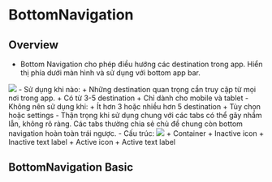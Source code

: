 # BottomNavigation
## Overview
- Bottom Navigation cho phép điều hướng các destination trong app. Hiển thị phía dưới màn hình và sử dụng với bottom app bar.
<img src="bottom_navigation.png">
- Sử dụng khi nào:
  + Những destination quan trọng cần truy cập từ mọi nơi trong app.
  + Có từ 3-5 destination
  + Chỉ dành cho mobile và tablet
- Không nên sử dụng khi:
  + Ít hơn 3 hoặc nhiều hơn 5 destination
  + Tùy chọn hoặc settings
- Thận trọng khi sử dụng chung với các tabs có thể gây nhầm lẫn, không rõ ràng. Các tabs thường chia sẻ chủ đề chung còn bottom navigation hoàn toàn trái ngược.
- Cấu trúc:
<img src="bottom_navigation_structure.png">
  + Container
  + Inactive icon
  + Inactive text label
  + Active icon
  + Active text label
  
## BottomNavigation Basic
